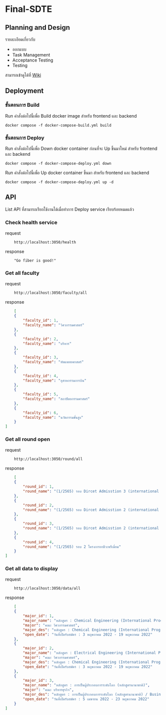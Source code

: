 # Final-SDTE
## Planning and Design
รายละเอียดเกี่ยวกับ
* ออกแบบ
* Task Management
* Acceptance Testing
* Testing

สามารถเข้าดูได้ที่ [Wiki](https://github.com/SilverSky9/final-SDTE/wiki/Feat:-ค้นหาภาค-สาขา-คณะที่เปิดรับสมัคร-สำหรับหลักสูตร-ปริญญาตรี)


## Deployment
### ขั้นตอนการ Build
Run คำสั่งต่อไปนี้เพื่อ Build docker image สำหรับ frontend และ backend
``` 
docker compose -f docker-compose-build.yml build
```

### ขั้นตอนการ Deploy
Run คำสั่งต่อไปนี้เพื่อ Down docker container ก่อนที่จะ Up ขึ้นมาใหม่ สำหรับ frontend และ backend
``` 
docker compose -f docker-compose-deploy.yml down 
```

Run คำสั่งต่อไปนี้เพื่อ Up docker container ขึ้นมา สำหรับ frontend และ backend
``` 
docker compose -f docker-compose-deploy.yml up -d
```

## API
List API ที่สามารถเรียกใช้งานได้เมื่อทำการ Deploy service เรียบร้อยหมดแล้ว

### Check health service
request
```
    http://localhost:3050/health
```
response
```
    "Go fiber is good!"
```

### Get all faculty
request
```
    http://localhost:3050/faculty/all
```
response
```json
    [
    {
        "faculty_id": 1,
        "faculty_name": "วิศวกรรมศาสตร์"
    },
    {
        "faculty_id": 2,
        "faculty_name": "บริหาร"
    },
    {
        "faculty_id": 3,
        "faculty_name": "ทัตแพทยศาสตร์"
    },
    {
        "faculty_id": 4,
        "faculty_name": "อุสาหกรรมการบิน"
    },
    {
        "faculty_id": 5,
        "faculty_name": "สถาปัตยกรรมศาสตร์"
    },
    {
        "faculty_id": 6,
        "faculty_name": "นวัตกรรมขั้นสูง"
    }
]
```

### Get all round open
request
```
    http://localhost:3050/round/all
```
response
```json
    [
    {
        "round_id": 1,
        "round_name": "(1/2565) รอบ Dircet Admisstion 3 (international Program)"
    },
    {
        "round_id": 2,
        "round_name": "(1/2565) รอบ Dircet Admisstion 2 (international student Program)"
    },
    {
        "round_id": 3,
        "round_name": "(1/2565) รอบ Dircet Admisstion 2 (international Program)"
    },
    {
        "round_id": 4,
        "round_name": "(1/2565) รอบ 2 โครงการอาชีวะพรีเมี่ยม"
    }
]
```

### Get all data to display
request
```
    http://localhost:3050/data/all
```
response
```json
    [
    {
        "major_id": 1,
        "major_name": "หลักสูตร : Chemical Engineering (International Program)",
        "major": "คณะ วิศวกรรมศาสตร์",
        "major_des": "หลักสูตร : Chemical Engineering (International Program) / Chemical Engineering (International Program) ",
        "open_date": "วันที่เปิดรับสมัคร : 3 พฤษภาคม 2022 - 19 พฤษภาคม 2022"
    },
    {
        "major_id": 2,
        "major_name": "หลักสูตร : Electrical Engineering (International Program) | แขนง : ไฟฟ้ากำลัง (นานาชาติ)",
        "major": "คณะ วิศวกรรมศาสตร์",
        "major_des": "หลักสูตร : Chemical Engineering (International Program) / Chemical Engineering (International Program) ",
        "open_date": "วันที่เปิดรับสมัคร : 3 พฤษภาคม 2022 - 19 พฤษภาคม 2022"
    },
    {
        "major_id": 3,
        "major_name": "หลักสูตร : การเป็นผู้ประกอบการระดับโลก (หลักสูตรนานาชาติ)",
        "major": "คณะ บริหารธุรกิจ",
        "major_des": "หลักสูตร : การเป็นผู้ประกอบการระดับโลก (หลักสูตรนานาชาติ) / Business Administration Program in Global Entrepreneurship (International Prog",
        "open_date": "วันที่เปิดรับสมัคร : 5 เมษายน 2022 - 23 พฤษภาคม 2022"
    }
]
```

